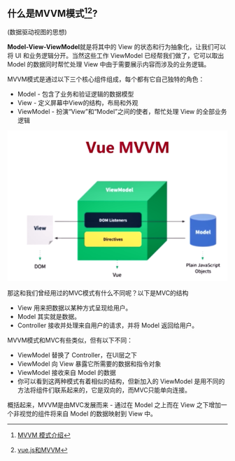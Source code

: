 ## 什么是MVVM模式[^1][^2]?

[^1]:[MVVM 模式介绍](https://github.com/xitu/gold-miner/blob/master/TODO%2Fapproaching-android-with-mvvm.md)
[^2]:[vue.js和MVVM](https://blog.csdn.net/u014346301/article/details/53812770)

(数据驱动视图的思想)

**Model-View-ViewModel**就是将其中的 View 的状态和行为抽象化，让我们可以将 UI 和业务逻辑分开。当然这些工作 ViewModel 已经帮我们做了，它可以取出 Model 的数据同时帮忙处理 View 中由于需要展示内容而涉及的业务逻辑。

MVVM模式是通过以下三个核心组件组成，每个都有它自己独特的角色：

- Model - 包含了业务和验证逻辑的数据模型
- View - 定义屏幕中View的结构，布局和外观
- ViewModel - 扮演“View”和“Model”之间的使者，帮忙处理 View 的全部业务逻辑

![](_v_images/20200617201034902_20600.png)

那这和我们曾经用过的MVC模式有什么不同呢？以下是MVC的结构

- View 用来把数据以某种方式呈现给用户。
- Model 其实就是数据。
- Controller 接收并处理来自用户的请求，并将 Model 返回给用户。

MVVM模式和MVC有些类似，但有以下不同：

- ViewModel 替换了 Controller，在UI层之下
- ViewModel 向 View 暴露它所需要的数据和指令对象
- ViewModel 接收来自 Model 的数据
- 你可以看到这两种模式有着相似的结构，但新加入的 ViewModel 是用不同的方法将组件们联系起来的，它是双向的，而MVC只能单向连接。

概括起来，MVVM是由MVC发展而来 - 通过在 Model 之上而在 View 之下增加一个非视觉的组件将来自 Model 的数据映射到 View 中。
